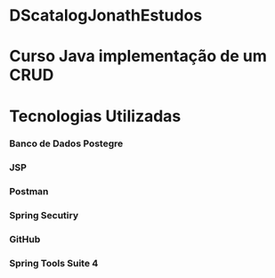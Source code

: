 # DScatalogJonathEstudos

<h1>Curso Java implementação de um CRUD</h1>

<h1>Tecnologias Utilizadas</h1>
<h3>Banco de Dados Postegre</h3>
<h3>JSP</h3>
<h3>Postman</h3>
<h3>Spring Secutiry</h3>
<h3>GitHub</h3>
<h3>Spring Tools Suite 4 </h3>
